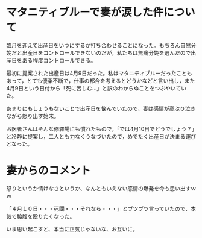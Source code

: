# マタニティブルーで妻が涙した件について

臨月を迎えて出産日をいつにするか打ち合わせることになった。もちろん自然分娩だと出産日をコントロールできないのだが，私たちは無痛分娩を選んだので出産日をある程度コントロールできる。

最初に提案された出産日は4月9日だった。私はマタニティブルーだったこともあって，とても優柔不断で，仕事の都合を考えるとどうかなどと言い出し，また4月9日という日付から「死に苦しむ...」と訳のわからぬことをつぶやいていた。

あまりにもしょうもないことで出産日を悩んでいたので，妻は感情が高ぶり泣きながら怒り出す始末。

お医者さんはそんな修羅場にも慣れたもので，「では4月10日でどうでしょう？」と冷静に提案し，二人とも力なくうなづいたので，めでたく出産日が決まる運びとなった。

# 妻からのコメント

怒りというか情けなさというか、なんともいえない感情の爆発を今も思い出すｗｗ

「４月１０日・・・死闘・・・それなら・・・」とブツブツ言っていたので、本気で脇腹を殴りたくなった。

いま思い起こすと、本当に正気じゃないな、お互いに。

